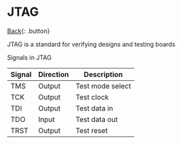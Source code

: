 # JTAG

[Back](../index.md#digital-design){: .button}

JTAG is a standard for verifying designs and testing boards

Signals in JTAG

|    Signal | Direction | Description       |
|-----------|-----------|-------------------|
|   TMS     |   Output  | Test mode select  |
|   TCK     |   Output  | Test clock        |
|   TDI     |   Output  | Test data in      |
|   TDO     |   Input   | Test data out     |
|   TRST    |   Output  | Test reset        |

